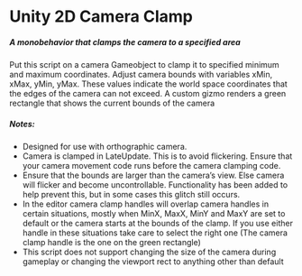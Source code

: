 # Unity 2D Camera Clamp
##### A monobehavior that clamps the camera to a specified area

Put this script on a camera Gameobject to clamp it to specified minimum and maximum coordinates.  Adjust camera bounds with variables xMin, xMax, yMin, yMax.  These values indicate the world space coordinates that the edges of the camera can not exceed. A custom gizmo renders a green rectangle that shows the current bounds of the camera

##### Notes:
* Designed for use with orthographic camera.
* Camera is clamped in LateUpdate. This is to avoid flickering.  Ensure that your camera movement code runs before the camera clamping code. 
* Ensure that the bounds are larger than the camera’s view.  Else camera will flicker and become uncontrollable. Functionality has been added to help prevent this, but in some cases this glitch still occurs.
* In the editor camera clamp handles will overlap camera handles in certain situations, mostly when MinX, MaxX, MinY and MaxY are set to default or the camera starts at the bounds of the clamp. If you use either handle in these situations take care to select the right one (The camera clamp handle is the one on the green rectangle) 
* This script does not support changing the size of the camera during gameplay or changing the viewport rect to anything other than default
